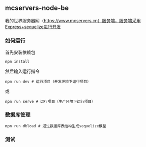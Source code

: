 ## mcservers-node-be

我的世界服务器网（https://www.mcservers.cn）服务端，服务端采用Express+sequelize进行开发

### 如何运行

首先安装依赖包
```
npm install
```

然后输入运行指令

```
npm run dev # 运行项目（开发环境下运行项目）
```
或
```
npm run serve # 运行项目（生产环境下运行项目）
```

### 数据库管理

```
npm run dbload # 通过数据库表结构生成sequelize模型
```

### 测试
